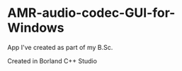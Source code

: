 # AMR-audio-codec-GUI-for-Windows
App I've created as part of my B.Sc.

Created in Borland C++ Studio
